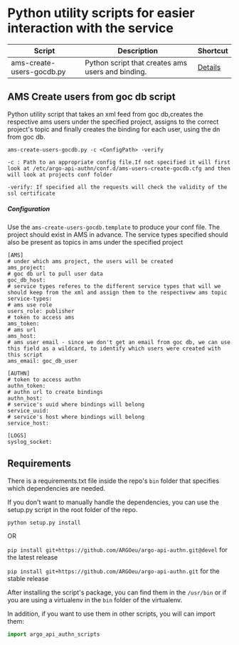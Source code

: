 # Python utility scripts for easier interaction with the service

| Script | Description | Shortcut |
|--------|-------------|---------- |
| ams-create-users-gocdb.py | Python script that creates ams users and binding.| [Details](#ams-create-users-gocdb) |

<a id="ams-create-users-gocdb"></a>
## AMS Create users from goc db script
Python utility script that takes an xml feed from goc db,creates the respective
ams users under the specified project, assigns to the correct project's topic and
finally creates the binding for each user, using the dn from goc db.

`ams-create-users-gocdb.py -c <ConfigPath> -verify`

`-c : Path to an appropriate config file.If not specified
it will first look at /etc/argo-api-authn/conf.d/ams-users-create-gocdb.cfg
and then will look at projects conf folder`

`-verify: If specified all the requests will check the validity of the ssl certificate`
##### Configuration
Use the `ams-create-users-gocdb.template` to produce your conf file.
The project should exist in AMS in advance.
The service types specified should also be present as topics in ams under the specified project
```buildoutcfg
[AMS]
# under which ams project, the users will be created
ams_project:
# goc db url to pull user data
goc_db_host:
# service types referes to the different service types that will we should keep from the xml and assign them to the respectivew ams topic 
service-types:
# ams use role
users_role: publisher
# token to access ams
ams_token:
# ams url
ams_host:
# ams user email - since we don't get an email from goc db, we can use this field as a wildcard, to identify which users were created with this script
ams_email: goc_db_user

[AUTHN]
# token to access authn
authn_token:
# authn url to create bindings
authn_host: 
# service's uuid where bindings will belong
service_uuid:
# service's host where bindings will belong
service_host:

[LOGS]
syslog_socket:
```

## Requirements
There is a requirements.txt file inside the repo's `bin` folder that specifies which dependencies are needed.

If you don't want to manually handle the dependencies, you can use the setup.py script in the root folder of the repo.

`python setup.py install`  

OR

`pip install git+https://github.com/ARGOeu/argo-api-authn.git@devel` for the latest release

`pip install git+https://github.com/ARGOeu/argo-api-authn.git` for the stable release


After installing the script's package, you can find them in the `/usr/bin` or if you are using a virtualenv in the `bin` folder of the virtualenv.

In addition, if you want to use them in other scripts, you will can import them:
```python
import argo_api_authn_scripts   
```